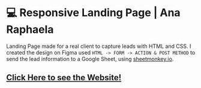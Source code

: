 # 💻 Responsive Landing Page | Ana Raphaela
Landing Page made for a real client to capture leads with HTML and CSS. I created the design on Figma used `HTML -> FORM -> ACTION & POST METHOD` to send the lead information to a Google Sheet, using [sheetmonkey.io](https://www.sheetmonkey.io/).
## [Click Here to see the Website!](https://anaraphaela.netlify.app/)
